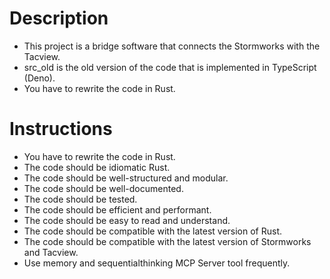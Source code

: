 # Description

- This project is a bridge software that connects the Stormworks with the Tacview.
- src_old is the old version of the code that is implemented in TypeScript (Deno).
- You have to rewrite the code in Rust.

# Instructions

- You have to rewrite the code in Rust.
- The code should be idiomatic Rust.
- The code should be well-structured and modular.
- The code should be well-documented.
- The code should be tested.
- The code should be efficient and performant.
- The code should be easy to read and understand.
- The code should be compatible with the latest version of Rust.
- The code should be compatible with the latest version of Stormworks and Tacview.
- Use memory and sequentialthinking MCP Server tool frequently.
